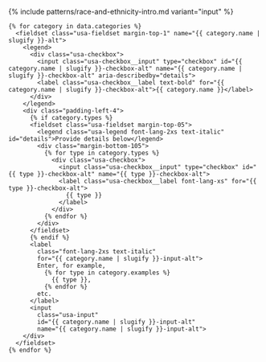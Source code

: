 {% include patterns/race-and-ethnicity-intro.md variant="input" %}

    {% for category in data.categories %}
      <fieldset class="usa-fieldset margin-top-1" name="{{ category.name | slugify }}-alt">
        <legend>
          <div class="usa-checkbox">
            <input class="usa-checkbox__input" type="checkbox" id="{{ category.name | slugify }}-checkbox-alt" name="{{ category.name | slugify }}-checkbox-alt" aria-describedby="details">
            <label class="usa-checkbox__label text-bold" for="{{ category.name | slugify }}-checkbox-alt">{{ category.name }}</label>
          </div>
        </legend>
        <div class="padding-left-4">
          {% if category.types %}
          <fieldset class="usa-fieldset margin-top-05">
            <legend class="usa-legend font-lang-2xs text-italic" id="details">Provide details below</legend>
            <div class="margin-bottom-105">
              {% for type in category.types %}
                <div class="usa-checkbox">
                  <input class="usa-checkbox__input" type="checkbox" id="{{ type }}-checkbox-alt" name="{{ type }}-checkbox-alt">
                  <label class="usa-checkbox__label font-lang-xs" for="{{ type }}-checkbox-alt">
                    {{ type }}
                  </label>
                </div>
              {% endfor %}
            </div>
          </fieldset>
          {% endif %}
          <label
            class="font-lang-2xs text-italic"
            for="{{ category.name | slugify }}-input-alt">
            Enter, for example,
              {% for type in category.examples %}
                {{ type }},
              {% endfor %}
            etc.
          </label>
          <input
            class="usa-input"
            id="{{ category.name | slugify }}-input-alt"
            name="{{ category.name | slugify }}-input-alt">
        </div>
      </fieldset>
    {% endfor %}
  </fieldset>
</form>